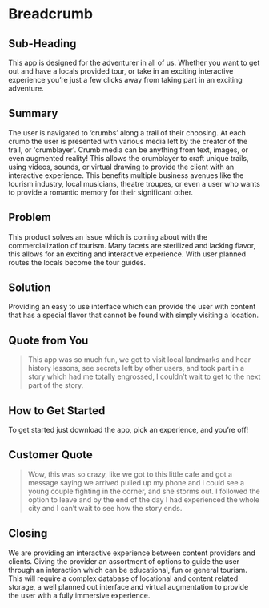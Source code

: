 # Breadcrumb #

## Sub-Heading ##
This app is designed for the adventurer in all of us. Whether you want to get out and have a locals provided tour, or take in an exciting interactive experience you’re just a few clicks away from taking part in an exciting adventure.

## Summary ##

The user is navigated to ‘crumbs’ along a trail of their choosing. At each crumb the user is presented with various media left by the creator of the trail, or 'crumblayer'. Crumb media can be anything from text, images, or even augmented reality! This allows the crumblayer to craft unique trails, using videos, sounds, or virtual drawing to provide the client with an interactive experience.
This benefits multiple business avenues like the tourism industry, local musicians, theatre troupes, or even a user who wants to provide a romantic memory for their significant other.

## Problem ##
This product solves an issue which is coming about with the commercialization of tourism. Many facets are sterilized and lacking flavor, this allows for an exciting and interactive experience. With user planned routes the locals become the tour guides.

## Solution ##
Providing an easy to use interface which can provide the user with content that has a special flavor that cannot be found with simply visiting a location.

## Quote from You ##
> This app was so much fun, we got to visit local landmarks and hear history lessons, see secrets left by other users, and took part in a story which had me totally engrossed, I couldn’t wait to get to the next part of the story.

## How to Get Started ##
To get started just download the app, pick an experience, and you’re off!

## Customer Quote ##
> Wow, this was so crazy, like we got to this little cafe and got a message saying we arrived pulled up my phone and i could see a young couple fighting in the corner, and she storms out. I followed the option to leave and by the end of the day I had experienced the whole city and I can’t wait to see how the story ends.

## Closing  ##
We are providing an interactive experience between content providers and clients. Giving the provider an assortment of options to guide the user through an interaction which can be educational, fun or general tourism. This will require a complex database of locational and content related storage, a well planned out interface and virtual augmentation to provide the user with a fully immersive experience.
